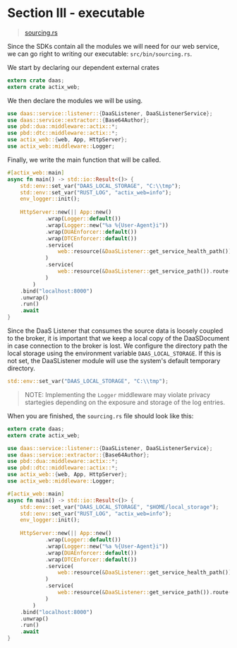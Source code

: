 # Section III - executable

> [sourcing.rs](https://github.com/dsietz/daas-workshop/blob/master/rust-daas/src/bin/sourcing.rs)

Since the SDKs contain all the modules we will need for our web service, we can go right to writing our executable: `src/bin/sourcing.rs`.

We start by declaring our dependent external crates

```rust
extern crate daas;
extern crate actix_web;
```

We then declare the modules we will be using.

```rust
use daas::service::listener::{DaaSListener, DaaSListenerService};
use daas::service::extractor::{Base64Author};
use pbd::dua::middleware::actix::*;
use pbd::dtc::middleware::actix::*;
use actix_web::{web, App, HttpServer};
use actix_web::middleware::Logger;
```

Finally, we write the main function that will be called.

```rust
#[actix_web::main]
async fn main() -> std::io::Result<()> {
    std::env::set_var("DAAS_LOCAL_STORAGE", "C:\\tmp");
    std::env::set_var("RUST_LOG", "actix_web=info");
    env_logger::init();
    
    HttpServer::new(|| App::new()        
            .wrap(Logger::default())
            .wrap(Logger::new("%a %{User-Agent}i"))
            .wrap(DUAEnforcer::default())
            .wrap(DTCEnforcer::default())
            .service(
                web::resource(&DaaSListener::get_service_health_path()).route(web::get().to(DaaSListener::health))
            )
            .service(
                web::resource(&DaaSListener::get_service_path()).route(web::post().to(DaaSListener::index::<Base64Author>))
            )
        )
    .bind("localhost:8000")
    .unwrap()
    .run()
    .await
}
```

Since the DaaS Listener that consumes the source data is loosely coupled to the broker, it is important that we keep a local copy of the DaaSDocument in case connection to the broker is lost. We configure the directory path the local storage using the environment variable `DAAS_LOCAL_STORAGE`. If this is not set, the DaaSListener module will use the system's default temporary directory.

```rust
std::env::set_var("DAAS_LOCAL_STORAGE", "C:\\tmp");
```

> NOTE: Implementing the `Logger` middleware may violate privacy startegies depending on the exposure and storage of the log entries.

When you are finished, the `sourcing.rs` file should look like this:

```rust
extern crate daas;
extern crate actix_web;

use daas::service::listener::{DaaSListener, DaaSListenerService};
use daas::service::extractor::{Base64Author};
use pbd::dua::middleware::actix::*;
use pbd::dtc::middleware::actix::*;
use actix_web::{web, App, HttpServer};
use actix_web::middleware::Logger;

#[actix_web::main]
async fn main() -> std::io::Result<()> {
    std::env::set_var("DAAS_LOCAL_STORAGE", "$HOME/local_storage");
    std::env::set_var("RUST_LOG", "actix_web=info");
    env_logger::init();
    
    HttpServer::new(|| App::new()        
            .wrap(Logger::default())
            .wrap(Logger::new("%a %{User-Agent}i"))
            .wrap(DUAEnforcer::default())
            .wrap(DTCEnforcer::default())
            .service(
                web::resource(&DaaSListener::get_service_health_path()).route(web::get().to(DaaSListener::health))
            )
            .service(
                web::resource(&DaaSListener::get_service_path()).route(web::post().to(DaaSListener::index::<Base64Author>))
            )
        )
    .bind("localhost:8000")
    .unwrap()
    .run()
    .await
}
```


